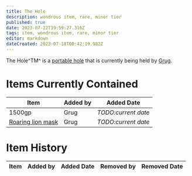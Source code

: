 ```yaml
---
title: The Hole
description: wondrous item, rare, minor tier
published: true
date: 2023-07-22T19:59:27.316Z
tags: item, wondrous item, rare, minor tier
editor: markdown
dateCreated: 2023-07-18T00:42:19.982Z
---
```


The Hole^TM^ is a [portable hole](https://5e.tools/items.html#portable%20hole_dmg) that is currently being held by [Grug](/characters/player_characters/grug).

# Items Currently Contained
| Item | Added by | Added Date |
|------|----------|------------|
| 1500gp | Grug | *TODO:current date* |
| [Roaring lion mask](/items/roaring_lion_mask) | Grug | *TODO:current date* |

# Item History
| Item | Added by | Added Date | Removed by | Removed Date|
|------|----------|------------|------------|-------------|
